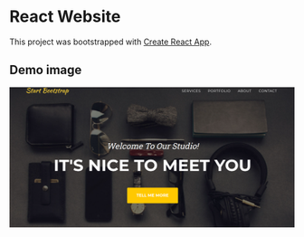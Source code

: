 # React Website

This project was bootstrapped with [Create React App](https://github.com/facebook/create-react-app).

## Demo image

<img src="react-website.png" alt="drawing" width="600"/>
